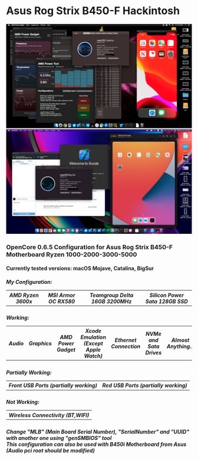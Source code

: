 # Asus Rog Strix B450-F Hackintosh
![Catalina Screenshot](Screenshot-Catalina.png)
![BigSur Screenshot](Screenshot-BigSur.png)
<h3>
OpenCore 0.6.5 Configuration for Asus Rog Strix B450-F Motherboard Ryzen 1000-2000-3000-5000
</h3>
<h4>
  Currently tested versions:
  macOS Mojave, Catalina, BigSur
</h4>
<h5>
  <table>
  <tr>
  My Configuration:
    <th>
      AMD Ryzen 3600x
    <th>
      MSI Armor OC RX580
    <th>
      Teamgroup Delta 16GB 3200MHz
    <th>
      Silicon Power Sata 128GB SSD
  </table>
<h5>
  <table>
  <tr>
  Working:
  <th>
    Audio
  <th>
    Graphics
  <th>
    AMD Power Gadget
  <th>
    Xcode Emulation (Except Apple Watch)
  <th>
    Ethernet Connection
  <th>
    NVMe and Sata Drives
  <th>
    Almost Anything...
  </tr>
  </table>
<h5>
  <table>
  <tr>
  Partially Working:
  <th>
    Front USB Ports (partially working)
  <th>
    Red USB Ports (partially working)
  </table>

<h5>
  <table>
  <tr>
  Not Working:
  <th>
    Wireless Connectivity (BT,WIFI)
  </table>

<h5>
  Change "MLB" (Main Board Serial Number), "SerialNumber" and "UUID" with another one using "genSMBIOS" tool<br>
  This configuration can also be used with B450i Motherboard from Asus (Audio pci root should be modified)
